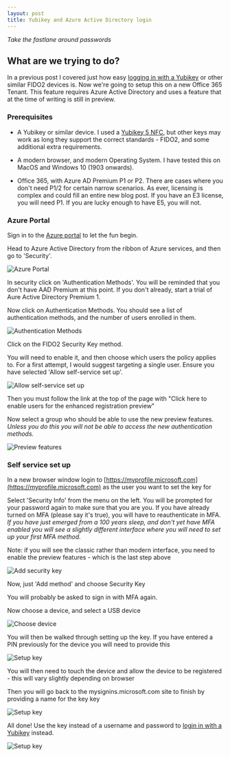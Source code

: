 ```yaml
---
layout: post
title: Yubikey and Azure Active Directory login
---
```


_Take the fastlane around passwords_
## What are we trying to do? ##

In a previous post I covered just how easy [logging in with a Yubikey](_posts\2020-01-15-2FA-Going-beyond-the-phone.html) or other similar FIDO2 devices is. 
Now we're going to setup this on a new Office 365 Tenant. This feature requires Azure Active Directory and uses a feature that at the time of writing is still in preview.

### Prerequisites ###

* A Yubikey or similar device. I used a [Yubikey 5 NFC](https://www.yubico.com/works-with-yubikey/catalog/azure-active-directory/), but other keys may work as long they support the correct standards - FIDO2, and some additional extra requirements. 

* A modern browser, and modern Operating System. I have tested this on MacOS and Windows 10 (1903 onwards).

* Office 365, with Azure AD Premium P1 or P2. There are cases where you don't need P1/2 for certain narrow scenarios. As ever, licensing is complex and could fill an entire new blog post. If you have an E3 license, you will need P1. If you are lucky enough to have E5, you will not.


### Azure Portal ###

Sign in to the [Azure portal](https://portal.azure.com/) to let the fun begin.

Head to Azure Active Directory from the ribbon of Azure services, and then go to 'Security'.

![Azure Portal](../../images/2020-04-07/mfa_az_portal.PNG)

In security click on 'Authentication Methods'. You will be reminded that you don't have AAD Premium at this point. If you don't already, start a trial of Aure Active Directory Premium 1.

Now click on Authentication Methods. You should see a list of authentication methods, and the number of users enrolled in them. 

![Authentication Methods](../../images/2020-04-07/authmethods.PNG)

Click on the FIDO2 Security Key method.

You will need to enable it, and then choose which users the policy applies to. For a first attempt, I would suggest targeting a single user. Ensure you have selected 'Allow self-service set up'.

![Allow self-service set up](../../images/2020-04-07/selectmfauser.PNG)

Then you must follow the link at the top of the page with "Click here to enable users for the enhanced registration preview"

Now select a group who should be able to use the new preview features. *Unless you do this you will not be able to access the new authentication methods.*

![Preview features](../../images/2020-04-07/previewfeatures.PNG)


### Self service set up ###

In a new browser window login to [https://myprofile.microsoft.com](https://myprofile.microsoft.com) as the user you want to set the key for

Select 'Security Info' from the menu on the left. You will be prompted for your password again to make sure that you are you. If you have already turned on MFA (please say it's true), you will have to reauthenticate in MFA. *If you have just emerged from a 100 years sleep, and don't yet have MFA enabled you will see a slightly different interface where you will need to set up your first MFA method.*

Note: if you will see the classic rather than modern interface, you need to enable the preview features - which is the last step above

![Add security key](../../images/2020-04-07/addseckey.PNG)

Now, just 'Add method' and choose Security Key

You will probably be asked to sign in with MFA again.

Now choose a device, and select a USB device

![Choose device](../../images/2020-04-07/choosedevice.PNG)

You will then be walked through setting up the key. If you have entered a PIN previously for the device you will need to provide this

![Setup key](../../images/2020-04-07/choosedevice.PNG)

You will then need to touch the device and allow the device to be registered - this will vary slightly depending on browser

Then you will go back to the mysignins.microsoft.com site to finish by providing a name for the key key

![Setup key](../../images/2020-04-07/seckeyname.PNG)

All done! Use the key instead of a username and password to [login in with a Yubikey](_posts\2020-01-15-2FA-Going-beyond-the-phone.html) instead. 

![Setup key](../../images/2020-04-07/keyready.PNG)
